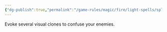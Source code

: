 ```yaml
---
{"dg-publish":true,"permalink":"/game-rules/magic/fire/light-spells/split-image/"}
---
```


Evoke several visual clones to confuse your enemies.